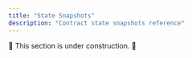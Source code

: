 ```yaml
---
title: "State Snapshots"
description: "Contract state snapshots reference"
---
```


🚧 This section is under construction. 🚧
